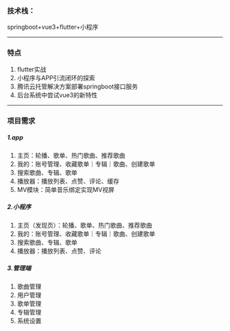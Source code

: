 

### 技术栈：

springboot+vue3+flutter+小程序

------

### 特点

1. flutter实战
2. 小程序与APP引流闭环的探索
3. 腾讯云托管解决方案部署springboot接口服务
4. 后台系统中尝试vue3的新特性                                         

------

### 项目需求

##### 1.app

1. 主页：轮播、歌单、热门歌曲、推荐歌曲
2. 我的：账号管理、收藏歌单｜专辑｜歌曲、创建歌单
3. 搜索歌曲、专辑、歌单
4. 播放器：播放列表、点赞、评论、缓存
5. MV模块：简单音乐绑定实现MV视屏

##### 2.小程序

1. 主页（发现页）：轮播、歌单、热门歌曲、推荐歌曲
2. 我的：账号管理、收藏歌单｜专辑｜歌曲、创建歌单
3. 搜索歌曲、专辑、歌单
4. 播放器：播放列表、点赞、评论

##### 3.管理端

1. 歌曲管理
2. 用户管理
3. 歌单管理
4. 专辑管理
5. 系统设置